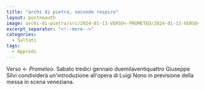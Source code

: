 ```yaml
---
title: "archi di pietra, secondo respiro"
layout: postnoauth
image: archi-di-pietra/src/2024-01-13-VERSO<-PROMETEO/2024-01-13-VERSO<-PROMETEO-300.png
excerpt_separator: "<!--more-->"
categories:
  - Saltati
tags:
  - Approdi
---
```


Verso ← *Prometeo*. Sabato tredici gennaio duemilaventiquattro Giuseppe Silvi condividerà un'introduzione all'opera di Luigi Nono in previsione della messa in scena veneziana.

